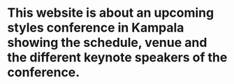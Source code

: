 # This website is about an upcoming styles conference in Kampala showing the schedule, venue and the different keynote speakers of the conference.
